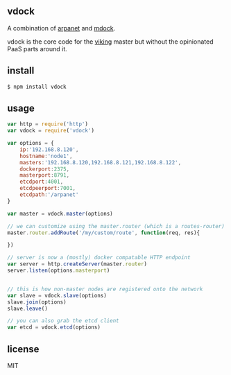 vdock
-----

A combination of [arpanet](https://github.com/binocarlos/arpanet) and [mdock](https://github.com/binocarlos/mdock).

vdock is the core code for the [viking](https://github.com/binocarlos/viking) master but without the opinionated PaaS parts around it.

## install

```bash
$ npm install vdock
```

## usage

```js
var http = require('http')
var vdock = require('vdock')

var options = {
	ip:'192.168.8.120',
	hostname:'node1',
	masters:'192.168.8.120,192.168.8.121,192.168.8.122',
	dockerport:2375,
	masterport:8791,
	etcdport:4001,
	etcdpeerport:7001,
	etcdpath:'/arpanet'
}

var master = vdock.master(options)

// we can customize using the master.router (which is a routes-router)
master.router.addRoute('/my/custom/route', function(req, res){

})

// server is now a (mostly) docker compatable HTTP endpoint
var server = http.createServer(master.router)
server.listen(options.masterport)


// this is how non-master nodes are registered onto the network
var slave = vdock.slave(options)
slave.join(options)
slave.leave()

// you can also grab the etcd client
var etcd = vdock.etcd(options)
```

## license

MIT